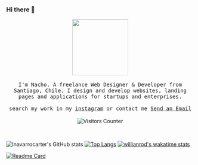### Hi there 👋

<p align="center">
  <img src="https://media.tenor.com/images/b7939d73d32cb3ce5e48a80dd35dc599/tenor.gif" width="150px">
  <br><br>
  <samp>
I'm Nacho. A freelance Web Designer & Developer from Santiago, Chile. I design and develop websites, landing pages and applications for startups and enterprises. 
     <br><br>search my work in my <a href="https://instagram.com/ncaispa">instagram</a> or contact me  <a href="mailto:lnavarro.carter@gmail.com">Send an Email</a>
  </samp>
<br><br>
  <img src="https://visitor-badge.glitch.me/badge?page_id=lnavarrocarter.lnavarrocartergh" alt="Visitors Counter">
</p>
<br>

![lnavarrocarter's GitHub stats](https://github-readme-stats.vercel.app/api?username=lnavarrocarter&layout=compact&show_icons=true&theme=synthwave)
[![Top Langs](https://github-readme-stats.vercel.app/api/top-langs/?username=lnavarrocarter&layout=compact&theme=synthwave)](https://github.com/lnavarrocarter/)
[![willianrod's wakatime stats](https://github-readme-stats.vercel.app/api/wakatime?username=lnavarrocarter&layout=compact&theme=synthwave)](https://github.com/anuraghazra/github-readme-stats)



[![Readme Card](https://github-readme-stats.vercel.app/api/pin/?username=lnavarrocarter&repo=ncai2019&theme=synthwave)](https://github.com/lnavarrocarter/)

<!--
**lnavarrocarter/lnavarrocarter** is a ✨ _special_ ✨ repository because its `README.md` (this file) appears on your GitHub profile.

Here are some ideas to get you started:

- 🔭 I’m currently working on ...
- 🌱 I’m currently learning ...
- 👯 I’m looking to collaborate on ...
- 🤔 I’m looking for help with ...
- 💬 Ask me about ...
- 📫 How to reach me: ...
- 😄 Pronouns: ...
- ⚡ Fun fact: ...
-->
